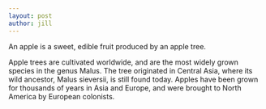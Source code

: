 ```yaml
---
layout: post
author: jill
---
```

An apple is a sweet, edible fruit produced by an apple tree.

Apple trees are cultivated worldwide, and are the most widely grown species in the genus Malus. The tree originated in Central Asia, where its wild ancestor, Malus sieversii, is still found today. Apples have been grown for thousands of years in Asia and Europe, and were brought to North America by European colonists.
